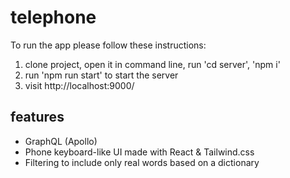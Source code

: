# telephone

To run the app please follow these instructions:

1. clone project, open it in command line, run 'cd server', 'npm i' 
2. run 'npm run start' to start the server
3. visit http://localhost:9000/


## features

- GraphQL (Apollo)
- Phone keyboard-like UI made with React & Tailwind.css
- Filtering to include only real words based on a dictionary




